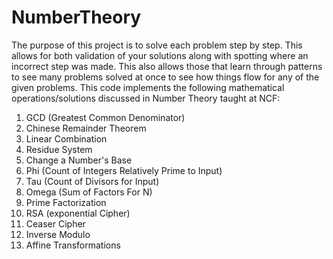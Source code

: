 # NumberTheory
The purpose of this project is to solve each problem step by step. This allows for both validation of your solutions along with spotting where an incorrect step was made. This also allows those that learn through patterns to see many problems solved at once to see how things flow for any of the given problems.
This code implements the following mathematical operations/solutions discussed in Number Theory taught at NCF:

1.  GCD (Greatest Common Denominator)
2.  Chinese Remainder Theorem
3.  Linear Combination
4.  Residue System
5.  Change a Number's Base
6.  Phi (Count of Integers Relatively Prime to Input)
7.  Tau (Count of Divisors for Input)
8.  Omega (Sum of Factors For N)
9.  Prime Factorization
10. RSA (exponential Cipher)
11. Ceaser Cipher
12. Inverse Modulo
13. Affine Transformations
